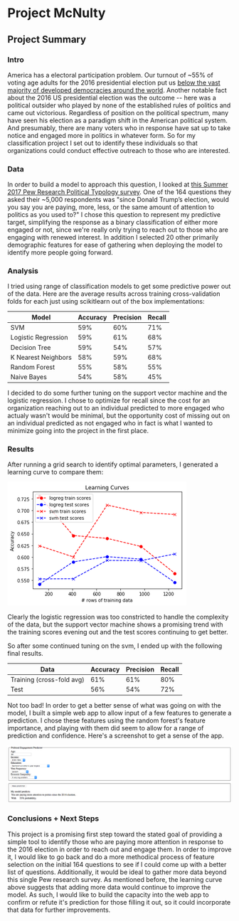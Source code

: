 # Project McNulty

## Project Summary

### Intro
America has a electoral participation problem. Our turnout of ~55% of voting age adults for the 2016 presidential election put us [below the vast majority of developed democracies around the world](http://www.pewresearch.org/fact-tank/2018/05/21/u-s-voter-turnout-trails-most-developed-countries/). Another notable fact about the 2016 US presidential election was the outcome -- here was a political outsider who played by none of the established rules of politics and came out victorious. Regardless of position on the political spectrum, many have seen his election as a paradigm shift in the American political system. And presumably, there are many voters who in response have sat up to take notice and engaged more in politics in whatever form. So for my classification project I set out to identify these individuals so that organizations could conduct effective outreach to those who are interested.

### Data
In order to build a model to approach this question, I looked at [this Summer 2017 Pew Research Political Typology survey](http://www.people-press.org/dataset/political-typology-2017/). One of the 164 questions they asked their ~5,000 respondents was "since Donald Trump’s election, would you say you are paying, more, less, or the same amount of attention to politics as you used to?" I chose this question to represent my predictive target, simplifying the response as a binary classification of either more engaged or not, since we're really only trying to reach out to those who are engaging with renewed interest. In addition I selected 20 other primarily demographic features for ease of gathering when deploying the model to identify more people going forward. 

### Analysis
I tried using range of classification models to get some predictive power out of the data. Here are the average results across training cross-validation folds for each just using scikitlearn out of the box implementations:


Model | Accuracy | Precision | Recall
------|----------|-----------|--------
SVM | 59% | 60% | 71% 
Logistic Regression | 59% | 61% | 68% 
Decision Tree | 59% | 54% | 57% 
K Nearest Neighbors | 58% | 59% | 68% 
Random Forest | 55% | 58% | 55% 
Naive Bayes | 54% | 58% | 45% 

I decided to do some further tuning on the support vector machine and the logistic regression. I chose to optimize for recall since the cost for an organization reaching out to an individual predicted to more engaged who actualy wasn't would be minimal, but the opportunity cost of missing out on an individual predicted as not engaged who in fact is what I wanted to minimize going into the project in the first place. 

### Results
After running a grid search to identify optimal parameters, I generated a learning curve to compare them:

![text](Learning_Curves.png "Learning Curves")

Clearly the logistic regression was too constricted to handle the complexity of the data, but the support vector machine shows a promising trend with the training scores evening out and the test scores continuing to get better.

So after some continued tuning on the svm, I ended up with the following final results.

Data | Accuracy | Precision | Recall
------|----------|-----------|--------
Training (cross-fold avg) | 61% | 61% | 80%
Test | 56% | 54% | 72%

Not too bad! In order to get a better sense of what was going on with the model, I built a simple web app to allow input of a few features to generate a prediction. I chose these features using the random forest's feature importance, and playing with them did seem to allow for a range of prediction and confidence. Here's a screenshot to get a sense of the app.

![text](flask_screenshot.png "Flask Web App")

### Conclusions + Next Steps
This project is a promising first step toward the stated goal of providing a simple tool to identify those who are paying more attention in response to the 2016 election in order to reach out and engage them. In order to improve it, I would like to go back and do a more methodical process of feature selection on the initial 164 questions to see if I could come up with a better list of questions. Additionally, it would be ideal to gather more data beyond this single Pew research survey. As mentioned before, the learning curve above suggests that adding more data would continue to improve the model. As such, I would like to build the capacity into the web app to confirm or refute it's prediction for those filling it out, so it could incorporate that data for further improvements. 

